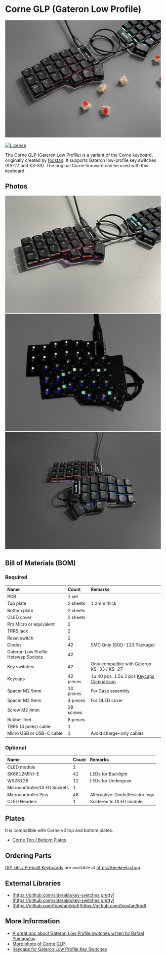 # Corne GLP (Gateron Low Profile)

![Corne GLP Keyboard](docs/banner.jpg)

[![License](https://img.shields.io/badge/license-MIT-blue.svg)](/LICENSE)

The Corne GLP (Gateron Low Profile) is a variant of the Corne keyboard, originally created by [foostan](https://github.com/foostan/crkbd "foostan"). It supports Gateron low-profile key switches (KS-27 and KS-33). The original Corne firmware can be used with this keyboard.

## Photos
![Corne GLP Keyboard](docs/photo-1.jpg)
![Corne GLP Keyboard](docs/photo-2.jpg)
![Corne GLP Keyboard](docs/photo-3.jpg)

## Bill of Materials (BOM)
### Required

| Name | Count | Remarks |
|:-|:-|:-|
| PCB | 1 set | |
| Top plate | 2 sheets | 1.2mm thick |
| Bottom plate | 2 sheets | |
| OLED cover | 2 sheets | |
| Pro Micro or equivalent | 2 |  |
| TRRS jack | 2 | |
| Reset switch | 2 | |
| Diodes | 42 | SMD Only (SOD-123 Package) |
| Gateron Low Profile Hotswap Sockets | 42 |  |
| Key switches | 42 | Only compatible with Gateron KS-33 / KS-27 |
| Keycaps | 42 pieces | 1u 40 pcs, 1.5u 2 pcs [Keycaps Comparison](https://showcase.beekeeb.com/the-keycaps-of-gateron-low-profile-key-switches-and-kailh-choc-v1-key-switch/) |
| Spacer M2 5mm | 10 pieces | For Case assembly |
| Spacer M2 9mm | 4 pieces | For OLED cover |
| Screw M2 4mm | 28 screws | |
| Rubber feet | 8 pieces | |
| TRRS (4 poles) cable | 1 |  |
| Micro USB or USB-C cable | 1 | Avoid charge-only cables |

### Optional

| Name | Count | Remarks |
|:-|:-|:-|
| OLED module | 2 | |
| SK6812MINI-E | 42 | LEDs for Backlight |
| WS2812B | 12 | LEDs for Undergrow |
| Microcontroller/OLED Sockets | 1 |  |
| Microcontroller Pins | 48 | Alternative: Diode/Resistor legs |
| OLED Headers | 1 | Soldered to OLED module |

## Plates
It is compatible with Corne v3 top and bottom plates.
* [Corne Top / Bottom Plates](https://github.com/foostan/crkbd/tree/main/plates/pcb)

## Ordering Parts

[DIY kits / Prebuilt Keyboards](https://shop.beekeeb.com/product/corne-glp-kit/) are available at https://beekeeb.shop.

## External Libraries
* [https://github.com/siderakb/key-switches.pretty](https://github.com/siderakb/key-switches.pretty)
* [https://github.com/foostan/kbd](https://github.com/foostan/kbd)

## More Information
* [A great doc about Gateron Low Profile switches writen by Rafael Yumagulov](https://ergonautkb.github.io/docs/switches/gateron-low-profile/)
* [More photo of Corne GLP](https://showcase.beekeeb.com/corne-glp/)
* [Keycaps for Gateron Low Profile Key Switches](https://showcase.beekeeb.com/the-keycaps-of-gateron-low-profile-key-switches-and-kailh-choc-v1-key-switch/)
